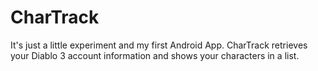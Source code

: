 # CharTrack

It's just a little experiment and my first Android App. CharTrack retrieves your Diablo 3 account 
information and shows your characters in a list.